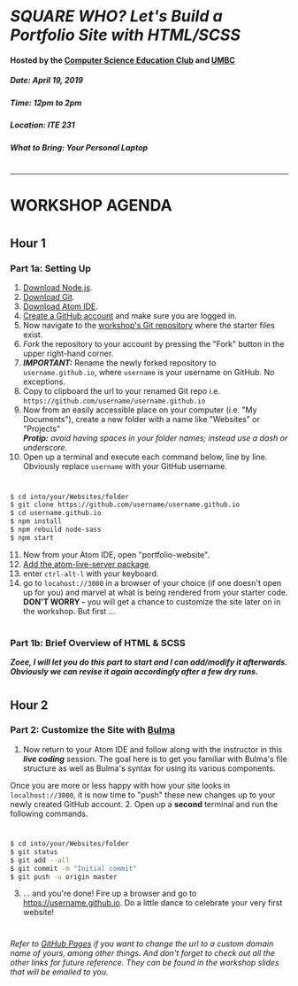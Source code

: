 # *SQUARE WHO? Let's Build a Portfolio Site with HTML/SCSS*
#### Hosted by the [Computer Science Education Club](https://my3.my.umbc.edu/groups/cs-ed) and [UMBC](https://www.umbc.edu/)
##### Date: April 19, 2019
##### Time: 12pm to 2pm
##### Location: ITE 231
##### What to Bring: Your Personal Laptop
#
#
---
# WORKSHOP AGENDA
#
## __Hour 1__ 
### Part 1a: Setting Up  
1. [Download Node.js](https://nodejs.org/en/download/).
2. [Download Git](https://git-scm.com/downloads).
2. [Download Atom IDE](https://flight-manual.atom.io/getting-started/sections/installing-atom/).
3. [Create a GitHub account](https://github.com/) and make sure you are logged in. 
4. Now navigate to the [workshop's Git repository](https://github.com/zleckron/cseduclub) where the starter files exist.
5. _Fork_ the repository to your account by pressing the "Fork" button in the upper right-hand corner.
6. *__IMPORTANT:__* Rename the newly forked repository to `username.github.io`, where `username` is your username on GitHub. No exceptions.
7. Copy to clipboard the url to your renamed Git repo i.e. `https://github.com/username/username.github.io` 
7. Now from an easily accessible place on your computer (i.e. "My Documents"), create a new folder with a name like "Websites" or "Projects"   
*__Protip:__ avoid having spaces in your folder names; instead use a dash or underscore.*
8. Open up a terminal and execute each command below, line by line. Obviously replace `username` with your GitHub username.
#
```sh
$ cd into/your/Websites/folder
$ git clone https://github.com/username/username.github.io
$ cd username.github.io
$ npm install
$ npm rebuild node-sass
$ npm start
```
11. Now from your Atom IDE, open "portfolio-website".
12. [Add the atom-live-server package](https://atom.io/packages/atom-live-server).
13. enter `ctrl-alt-l` with your keyboard.
14. go to `locahost://3000` in a browser of your choice (if one doesn't open up for you) and marvel at what is being rendered from your starter code. __DON'T WORRY -__ you will get a chance to customize the site later on in the workshop. But first ...
#
### Part 1b: Brief Overview of HTML & SCSS
**_Zoee, I will let you do this part to start and I can add/modify it afterwards. Obviously we can revise it again accordingly after a few dry runs._**
#
#
## __Hour 2__ 
### Part 2: Customize the Site with [Bulma](http://bulma.io)
1. Now return to your Atom IDE and follow along with the instructor in this __*live coding*__ session. The goal here is to get you familiar with Bulma's file structure as well as Bulma's syntax for using its various components.

Once you are more or less happy with how your site looks in `localhost://3000`, it is now time to "push" these new changes up to your newly created GitHub account. 
2. Open up a __second__ terminal and run the following commands.
#
```sh
$ cd into/your/Websites/folder
$ git status
$ git add --all
$ git commit -m "Initial commit"
$ git push -u origin master
```
3. … and you're done! Fire up a browser and go to https://username.github.io. Do a little dance to celebrate your very first website!
#
_Refer to [GitHub Pages](https://pages.github.com/) if you want to change the url to a custom domain name of yours, among other things._
_And don't forget to check out all the other links for future reference. They can be found in the workshop slides that will be emailed to you._
